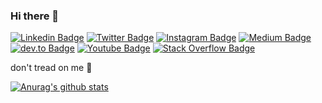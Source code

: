 ### Hi there 👋

[![Linkedin Badge](https://img.shields.io/badge/-LinkedIn-blue?style=flat-square&logo=Linkedin&logoColor=white&https://www.linkedin.com/in/vitor-daniel-b288a5158/)](https://www.linkedin.com/in/vitor-daniel-b288a5158/)
[![Twitter Badge](https://img.shields.io/badge/-Twitter-1CA0F1?style=flat-square&logo=twitter&logoColor=white&link=https://twitter.com/fagnerpsantos)](https://twitter.com/vadolasi/)
[![Instagram Badge](https://img.shields.io/badge/-Instagram-E4405F?style=flat-square&logo=instagram&logoColor=white&link=https://twitter.com/vadolasi/)](https://www.instagram.com/vadolasi/)
[![Medium Badge](https://img.shields.io/badge/-Medium-12100E?style=flat-square&logo=medium&logoColor=white&link=https://medium.com/@vadolasi/)](https://medium.com/@vadolasi/)
[![dev.to Badge](https://img.shields.io/badge/-Dev.to-0A0A0A?style=flat-square&logo=dev.to&logoColor=white&link=https://dev.to/vadolasi/)](https://dev.to/vadolasi/)
[![Youtube Badge](https://img.shields.io/badge/-YouTube-FF0000?style=flat-square&logo=youtube&logoColor=white&link=https://www.youtube.com/user/TreinaWeb)](https://www.youtube.com/user/TreinaWeb)
[![Stack Overflow Badge](https://img.shields.io/badge/-Stack%20Overflow-FE7A16?style=flat-square&logo=Stack%20Overflow&logoColor=white&link=https://www.youtube.com/user/TreinaWeb)](https://www.youtube.com/user/TreinaWeb)

don't tread on me 🐍

[![Anurag's github stats](https://github-readme-stats.vercel.app/api?username=vadolasi&count_private=true&show_icons=true&theme=dark)](https://github.com/anuraghazra/github-readme-stats)
